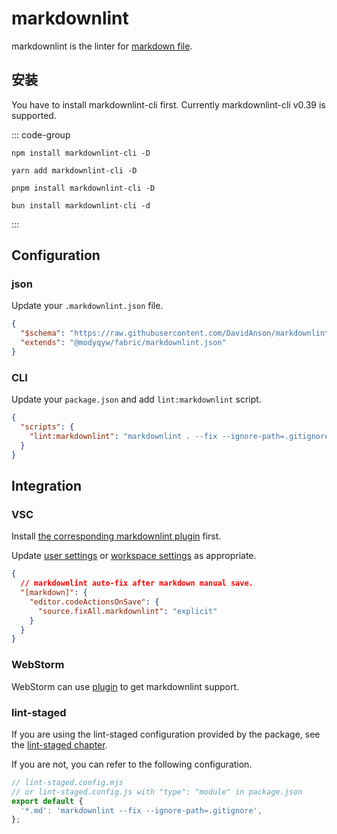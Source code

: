 # markdownlint

markdownlint is the linter for [markdown file](https://commonmark.org/).

## 安装

You have to install markdownlint-cli first. Currently markdownlint-cli v0.39 is supported.

::: code-group

```shell [npm]
npm install markdownlint-cli -D
```

```shell [yarn]
yarn add markdownlint-cli -D
```

```shell [pnpm]
pnpm install markdownlint-cli -D
```

```shell [bun(experimental)]
bun install markdownlint-cli -d
```

:::

## Configuration

### json

Update your `.markdownlint.json` file.

```json
{
  "$schema": "https://raw.githubusercontent.com/DavidAnson/markdownlint/main/schema/markdownlint-config-schema.json",
  "extends": "@modyqyw/fabric/markdownlint.json"
}
```

### CLI

Update your `package.json` and add `lint:markdownlint` script.

```json
{
  "scripts": {
    "lint:markdownlint": "markdownlint . --fix --ignore-path=.gitignore"
  }
}
```

## Integration

### VSC

Install [the corresponding markdownlint plugin](https://marketplace.visualstudio.com/items?itemName=DavidAnson.vscode-markdownlint) first.

Update [user settings](https://code.visualstudio.com/docs/getstarted/settings#_settingsjson) or [workspace settings](https://code.visualstudio.com/docs/getstarted/settings#_workspace-settings) as appropriate.

```json
{
  // markdownlint auto-fix after markdown manual save.
  "[markdown]": {
    "editor.codeActionsOnSave": {
      "source.fixAll.markdownlint": "explicit"
    }
  }
}
```

### WebStorm

WebStorm can use [plugin](https://plugins.jetbrains.com/plugin/20851-markdownlint) to get markdownlint support.

### lint-staged

If you are using the lint-staged configuration provided by the package, see the [lint-staged chapter](../git/lint-staged.md).

If you are not, you can refer to the following configuration.

```javascript
// lint-staged.config.mjs
// or lint-staged.config.js with "type": "module" in package.json
export default {
  '*.md': 'markdownlint --fix --ignore-path=.gitignore',
};
```
